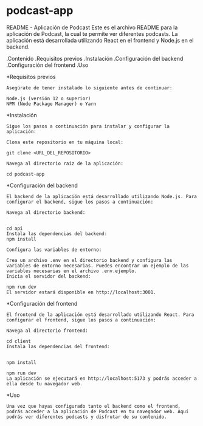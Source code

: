 # podcast-app

README - Aplicación de Podcast
Este es el archivo README para la aplicación de Podcast, la cual te permite ver diferentes podcasts. La aplicación está desarrollada utilizando React en el frontend y Node.js en el backend.

.Contenido
.Requisitos previos
.Instalación
.Configuración del backend
.Configuración del frontend
.Uso

*Requisitos previos

    Asegúrate de tener instalado lo siguiente antes de continuar:

    Node.js (versión 12 o superior)
    NPM (Node Package Manager) o Yarn

*Instalación

    Sigue los pasos a continuación para instalar y configurar la aplicación:

    Clona este repositorio en tu máquina local:

    git clone <URL_DEL_REPOSITORIO>

    Navega al directorio raíz de la aplicación:

    cd podcast-app

*Configuración del backend

    El backend de la aplicación está desarrollado utilizando Node.js. Para configurar el backend, sigue los pasos a continuación:

    Navega al directorio backend:


    cd api
    Instala las dependencias del backend:
    npm install

    Configura las variables de entorno:

    Crea un archivo .env en el directorio backend y configura las variables de entorno necesarias. Puedes encontrar un ejemplo de las variables necesarias en el archivo .env.ejemplo.
    Inicia el servidor del backend:

    npm run dev
    El servidor estará disponible en http://localhost:3001.

*Configuración del frontend

    El frontend de la aplicación está desarrollado utilizando React. Para configurar el frontend, sigue los pasos a continuación:

    Navega al directorio frontend:

    cd client
    Instala las dependencias del frontend:


    npm install

    npm run dev
    La aplicación se ejecutará en http://localhost:5173 y podrás acceder a ella desde tu navegador web.

*Uso

    Una vez que hayas configurado tanto el backend como el frontend, podrás acceder a la aplicación de Podcast en tu navegador web. Aquí podrás ver diferentes podcasts y disfrutar de su contenido.


